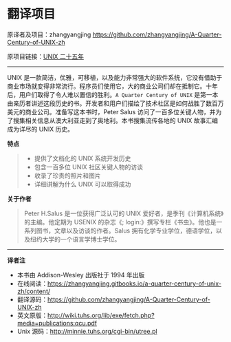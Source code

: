 # 翻译项目

原译者及项目：zhangyangjing <https://github.com/zhangyangjing/A-Quarter-Century-of-UNIX-zh>

原项目链接：[UNIX 二十五年](https://zhangyangjing.gitbooks.io/a-quarter-century-of-unix-zh/content/)

---

UNIX 是一款简洁，优雅，可移植，以及能力非常强大的软件系统，它没有借助于商业市场就变得非常流行。程序员们使用它，大的商业公司们却在抵制它。十年后，用户们取得了令人难以置信的胜利。`A Quarter Century of UNIX` 是第一本由亲历者讲述这段历史的书。开发者和用户们描绘了技术社区是如何战胜了数百万美元的商业公司。准备写这本书时，Peter Salus 访问了一百多位关键人物，并为了搜集相关信息从澳大利亚走到了奥地利。本书搜集流传各地的 UNIX 故事汇编成为详尽的 UNIX 历史。

**特点**

> * 提供了文档化的 UNIX 系统开发历史
> * 包含一百多位 UNIX 社区关键人物的访谈
> * 收录了珍贵的照片和图片
> * 详细讲解为什么 UNIX 可以取得成功

**关于作者**

> Peter H.Salus 是一位获得广泛认可的 UNIX 爱好者，是季刊《计算机系统》的主编。他定期为 USENIX 的杂志《; login:》撰写专栏《书虫》。他也是一系列图书，文章以及访谈的作者。Salus 拥有化学专业学位，德语学位，以及纽约大学的一个语言学博士学位。

---
**译者注**

* 本书由 Addison-Wesley 出版社于 1994 年出版
* 在线阅读：<https://zhangyangjing.gitbooks.io/a-quarter-century-of-unix-zh/content/>
* 翻译源码：<https://github.com/zhangyangjing/A-Quarter-Century-of-UNIX-zh>
* 英文原版：<http://wiki.tuhs.org/lib/exe/fetch.php?media=publications:qcu.pdf>
* Unix 源码：<http://minnie.tuhs.org/cgi-bin/utree.pl>
